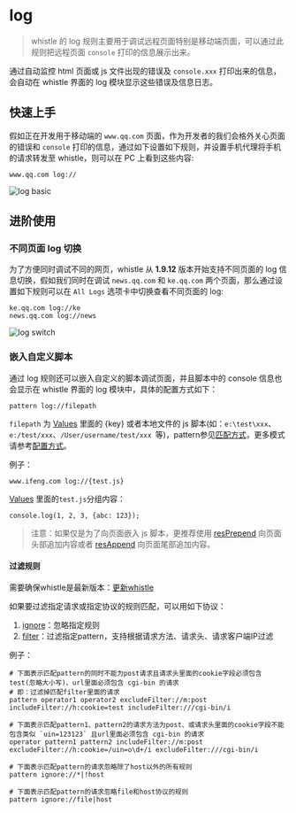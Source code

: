 # log

> whistle 的 log 规则主要用于调试远程页面特别是移动端页面，可以通过此规则把远程页面 `console` 打印的信息展示出来。

通过自动监控 html 页面或 js 文件出现的错误及 `console.xxx` 打印出来的信息，会自动在 whistle 界面的 log 模块显示这些错误及信息日志。

## 快速上手

假如正在开发用于移动端的 `www.qq.com` 页面，作为开发者的我们会格外关心页面的错误和 `console` 打印的信息，通过如下设置如下规则，并设置手机代理将手机的请求转发至 whistle，则可以在 PC 上看到这些内容:

```
www.qq.com log://
```

![log basic](../img/log-basic.gif)

## 进阶使用

### 不同页面 log 切换

为了方便同时调试不同的网页，whistle 从 **1.9.12** 版本开始支持不同页面的 log 信息切换，假如我们同时在调试 `news.qq.com` 和 `ke.qq.com` 两个页面，那么通过设置如下规则可以在 `All Logs` 选项卡中切换查看不同页面的 log:

```
ke.qq.com log://ke
news.qq.com log://news
```

![log switch](../img/log-switch.gif)

### 嵌入自定义脚本

通过 log 规则还可以嵌入自定义的脚本调试页面，并且脚本中的 console 信息也会显示在 whistle 界面的 log 模块中，具体的配置方式如下：

	pattern log://filepath

`filepath` 为 [Values](http://local.whistlejs.com/#values) 里面的 {key} 或者本地文件的 js 脚本(如：`e:\test\xxx`、`e:/test/xxx`、`/User/username/test/xxx `等)，pattern参见[匹配方式](../pattern.html)，更多模式请参考[配置方式](../mode.html)。

例子：

	www.ifeng.com log://{test.js}

[Values](http://local.whistlejs.com/#values) 里面的`test.js`分组内容：

	console.log(1, 2, 3, {abc: 123});

> 注意：如果仅是为了向页面嵌入 js 脚本，更推荐使用 [resPrepend](http://wproxy.org/whistle/rules/reqPrepend.html) 向页面头部追加内容或者 [resAppend](http://wproxy.org/whistle/rules/resAppend.html) 向页面尾部追加内容。

#### 过滤规则
需要确保whistle是最新版本：[更新whistle](../update.html)

如果要过滤指定请求或指定协议的规则匹配，可以用如下协议：

1. [ignore](./ignore.html)：忽略指定规则
2. [filter](./filter.html)：过滤指定pattern，支持根据请求方法、请求头、请求客户端IP过滤

例子：

```
# 下面表示匹配pattern的同时不能为post请求且请求头里面的cookie字段必须包含test(忽略大小写)、url里面必须包含 cgi-bin 的请求
# 即：过滤掉匹配filter里面的请求
pattern operator1 operator2 excludeFilter://m:post includeFilter://h:cookie=test includeFilter:///cgi-bin/i

# 下面表示匹配pattern1、pattern2的请求方法为post、或请求头里面的cookie字段不能包含类似 `uin=123123` 且url里面必须包含 cgi-bin 的请求
operator pattern1 pattern2 includeFilter://m:post excludeFilter://h:cookie=/uin=o\d+/i excludeFilter:///cgi-bin/i

# 下面表示匹配pattern的请求忽略除了host以外的所有规则
pattern ignore://*|!host

# 下面表示匹配pattern的请求忽略file和host协议的规则
pattern ignore://file|host
```
